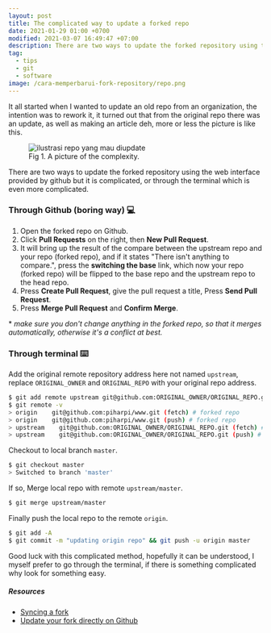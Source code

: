 ```yaml
---
layout: post
title: The complicated way to update a forked repo
date: 2021-01-29 01:00 +0700
modified: 2021-03-07 16:49:47 +07:00
description: There are two ways to update the forked repository using the web interface provided by github but it is complicated, or through the terminal which is even more complicated.
tag:
  - tips
  - git
  - software
image: /cara-memperbarui-fork-repository/repo.png
---
```


It all started when I wanted to update an old repo from an organization, the intention was to rework it, it turned out that from the original repo there was an update, as well as making an article deh, more or less the picture is like this.

<figure>
<img src="{{ page.image }}" alt="ilustrasi repo yang mau diupdate">
<figcaption>Fig 1. A picture of the complexity.</figcaption>
</figure>

There are two ways to update the forked repository using the web interface provided by github but it is complicated, or through the terminal which is even more complicated.

### Through Github (boring way) 💻

1. Open the forked repo on Github.
1. Click **Pull Requests** on the right, then **New Pull Request**.
1. It will bring up the result of the compare between the upstream repo and your repo (forked repo), and if it states "There isn't anything to compare.", press the **switching the base** link, which now your repo (forked repo) will be flipped to the base repo and the upstream repo to the head repo.
1. Press **Create Pull Request**, give the pull request a title, Press **Send Pull Request**.
1. Press **Merge Pull Request** and **Confirm Merge**.

\* _make sure you don't change anything in the forked repo, so that it merges automatically, otherwise it's a conflict at best._

### Through terminal ⌨️

Add the original remote repository address here not named `upstream`, replace `ORIGINAL_OWNER` and `ORIGINAL_REPO` with your original repo address.

```bash
$ git add remote upstream git@github.com:ORIGINAL_OWNER/ORIGINAL_REPO.git
$ git remote -v
> origin    git@github.com:piharpi/www.git (fetch) # forked repo
> origin    git@github.com:piharpi/www.git (push) # forked repo
> upstream    git@github.com:ORIGINAL_OWNER/ORIGINAL_REPO.git (fetch) # upstream repo / original repo
> upstream    git@github.com:ORIGINAL_OWNER/ORIGINAL_REPO.git (push) # upstream repo / original repo
```

Checkout to local branch `master`.

```bash
$ git checkout master
> Switched to branch 'master'
```

If so, Merge local repo with remote `upstream/master`.

```bash
$ git merge upstream/master
```

Finally push the local repo to the remote `origin`.

```bash
$ git add -A
$ git commit -m "updating origin repo" && git push -u origin master
```

Good luck with this complicated method, hopefully it can be understood, I myself prefer to go through the terminal, if there is something complicated why look for something easy.

##### Resources

- [Syncing a fork](https://help.github.com/en/github/collaborating-with-issues-and-pull-requests/syncing-a-fork)
- [Update your fork directly on Github](https://rick.cogley.info/post/update-your-forked-repository-directly-on-github/#top)
